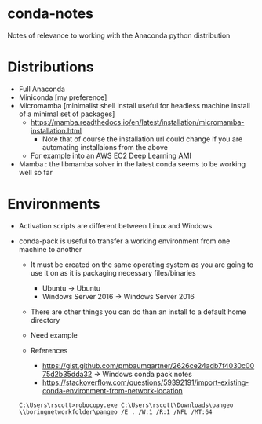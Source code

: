 # conda-notes
Notes of relevance to working with the Anaconda python distribution

# Distributions
- Full Anaconda
- Miniconda [my preference]
- Micromamba [minimalist shell install useful for headless machine install of a minimal set of packages]
	- https://mamba.readthedocs.io/en/latest/installation/micromamba-installation.html
		- Note that of course the installation url could change if you are automating installaions from the above
	- For example into an AWS EC2 Deep Learning AMI
- Mamba : the libmamba solver in the latest conda seems to be working well so far
	
# Environments
- Activation scripts are different between Linux and Windows
- conda-pack is useful to transfer a working environment from one machine to another
	- It must be created on the same operating system as you are going to use it on as it is packaging necessary files/binaries
		- Ubuntu -> Ubuntu
		- Windows Server 2016 -> Windows Server 2016
		
	- There are other things you can do than an install to a default home directory
	- Need example
	- References
		- https://gist.github.com/pmbaumgartner/2626ce24adb7f4030c0075d2b35dda32 -> Windows conda pack notes
		- https://stackoverflow.com/questions/59392191/import-existing-conda-environment-from-network-location
		
	
	```
	C:\Users\rscott>robocopy.exe C:\Users\rscott\Downloads\pangeo \\boringnetworkfolder\pangeo /E . /W:1 /R:1 /NFL /MT:64
	```
